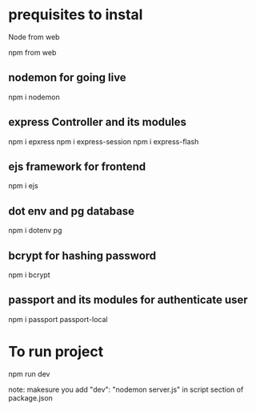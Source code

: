 # prequisites to instal

Node from web

npm from web

## nodemon for going live

npm i nodemon



## express Controller and its modules


npm i epxress
npm i express-session
npm i express-flash



## ejs framework for frontend

npm i ejs


## dot env and pg database

npm i dotenv pg


## bcrypt for hashing password

npm i bcrypt


## passport and its modules for authenticate user

npm i passport passport-local



# To run project

npm run dev


note: makesure you add "dev": "nodemon server.js" in script section of package.json


